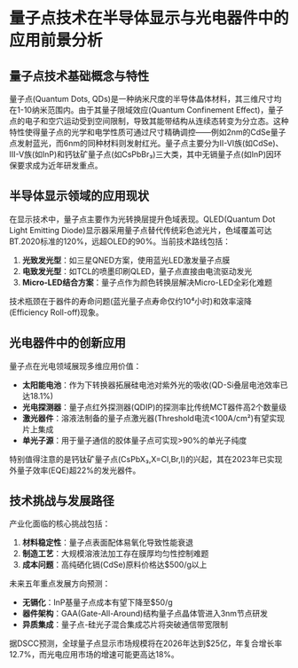 # 量子点技术在半导体显示与光电器件中的应用前景分析

## 量子点技术基础概念与特性

量子点(Quantum Dots, QDs)是一种纳米尺度的半导体晶体材料，其三维尺寸均在1-10纳米范围内。由于其量子限域效应(Quantum Confinement Effect)，量子点的电子和空穴运动受到空间限制，导致其能带结构从连续态转变为分立态。这种特性使得量子点的光学和电学性质可通过尺寸精确调控——例如2nm的CdSe量子点发射蓝光，而6nm的同种材料则发射红光。量子点主要分为II-VI族(如CdSe)、III-V族(如InP)和钙钛矿量子点(如CsPbBr₃)三大类，其中无镉量子点(如InP)因环保要求成为近年研发重点。

## 半导体显示领域的应用现状

在显示技术中，量子点主要作为光转换层提升色域表现。QLED(Quantum Dot Light Emitting Diode)显示器采用量子点替代传统彩色滤光片，色域覆盖可达BT.2020标准的120%，远超OLED的90%。当前技术路线包括：
1. **光致发光型**：如三星QNED方案，使用蓝光LED激发量子点膜
2. **电致发光型**：如TCL的喷墨印刷QLED，量子点直接由电流驱动发光
3. **Micro-LED结合方案**：量子点作为颜色转换层解决Micro-LED全彩化难题

技术瓶颈在于器件的寿命问题(蓝光量子点寿命仅约10⁴小时)和效率滚降(Efficiency Roll-off)现象。

## 光电器件中的创新应用

量子点在光电领域展现多维应用价值：
- **太阳能电池**：作为下转换器拓展硅电池对紫外光的吸收(QD-Si叠层电池效率已达18.1%)
- **光电探测器**：量子点红外探测器(QDIP)的探测率比传统MCT器件高2个数量级
- **激光器件**：溶液法制备的量子点激光器(Threshold电流<100A/cm²)有望实现片上集成
- **单光子源**：用于量子通信的胶体量子点可实现>90%的单光子纯度

特别值得注意的是钙钛矿量子点(CsPbX₃,X=Cl,Br,I)的兴起，其在2023年已实现外量子效率(EQE)超22%的发光器件。

## 技术挑战与发展路径

产业化面临的核心挑战包括：
1. **材料稳定性**：量子点表面配体易氧化导致性能衰退
2. **制造工艺**：大规模溶液法加工存在膜厚均匀性控制难题
3. **成本问题**：高纯硒化镉(CdSe)原料价格达$500/g以上

未来五年重点发展方向预测：
- **无镉化**：InP基量子点成本有望下降至$50/g
- **器件架构**：GAA(Gate-All-Around)结构量子点晶体管进入3nm节点研发
- **异质集成**：量子点-硅光子混合集成芯片将突破通信带宽限制

据DSCC预测，全球量子点显示市场规模将在2026年达到$25亿，年复合增长率12.7%，而光电应用市场的增速可能更高达18%。